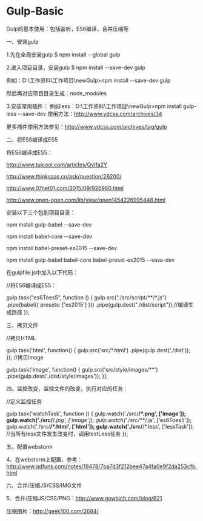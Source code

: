 # Gulp-Basic
Gulp的基本使用：包括监听，ES6编译，合并压缩等


一、安装gulp

1.先在全局安装gulp
$ npm install --global gulp

2.进入项目目录，安装gulp
$ npm install --save-dev gulp

例如：D:\工作资料\工作项目\newGulp>npm install --save-dev gulp

然后再对应项目目录生成：node_modules

3.安装常用插件：
例如less：D:\工作资料\工作项目\newGulp>npm install gulp-less --save-dev
使用方法：http://www.ydcss.com/archives/34

更多插件使用方法参见：http://www.ydcss.com/archives/tag/gulp


二、将ES6编译成ES5

将ES6编译成ES5：

http://www.tuicool.com/articles/QvIfa2Y

http://www.thinksaas.cn/ask/question/26200/

http://www.07net01.com/2015/09/926960.html

http://www.open-open.com/lib/view/open1454226995448.html


安装以下三个包到项目目录：

npm install gulp-babel --save-dev

npm install babel-core --save-dev

npm install babel-preset-es2015 --save-dev

npm install gulp-babel babel-core babel-preset-es2015 --save-dev



在gulpfile.js中加入以下代码：

//将ES6编译成ES5：

gulp.task("es6Toes5", function () {
    gulp.src("./src/script/**/*.js")
        .pipe(babel({
            presets: ['es2015']
        }))
        .pipe(gulp.dest("./dist/script"));//编译生成路径
});


三、拷贝文件

//拷贝HTML

gulp.task('html', function() {
    gulp.src('src/*.html')
        .pipe(gulp.dest('./dist'));
});
//拷贝Image

gulp.task('image', function() {
    gulp.src('src/style/images/**')
        .pipe(gulp.dest('./dist/style/images'));
});


四、监控改变，监控文件的改变，执行对应的任务：

//定义监控任务

gulp.task('watchTask', function () {
    gulp.watch('./src/**/*.png', ['image']);
    gulp.watch('./src/**/*.jpg', ['image']);
    gulp.watch('./src/**/*.js', ['es6Toes5']);
    gulp.watch('./src/**/*.html', ['html']);
    gulp.watch('./src/**/*.less', ['lessTask']); //当所有less文件发生改变时，调用testLess任务
});


五、配置webstorm

4、在webstorm上配置，参考：http://www.qdfuns.com/notes/19478/7ba7d3f212bee47a4fa0e9f2da253cfb.html


六、合并/压缩JS/CSS/IMG文件

5、合并/压缩JS/CSS/PNG：http://www.gowhich.com/blog/621

压缩图片：http://geek100.com/2684/
